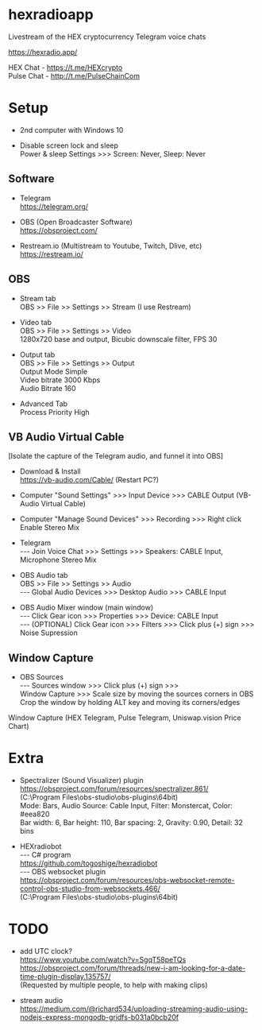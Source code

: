 # hexradioapp
Livestream of the HEX cryptocurrency Telegram voice chats

https://hexradio.app/

HEX Chat - https://t.me/HEXcrypto    
Pulse Chat - http://t.me/PulseChainCom

# Setup

- 2nd computer with Windows 10

- Disable screen lock and sleep   
Power & sleep Settings >>> Screen: Never,  Sleep: Never

## Software

- Telegram   
https://telegram.org/   

- OBS (Open Broadcaster Software)   
https://obsproject.com/   

- Restream.io (Multistream to Youtube, Twitch, Dlive, etc)   
https://restream.io/   

## OBS

- Stream tab    
OBS >> File >> Settings >> Stream (I use Restream)    

- Video tab   
OBS >> File >> Settings >> Video   
1280x720 base and output, Bicubic downscale filter, FPS 30   

- Output tab   
OBS >> File >> Settings >> Output   
Output Mode Simple   
Video bitrate 3000 Kbps   
Audio Bitrate 160   

- Advanced Tab   
Process Priority High

## VB Audio Virtual Cable

[Isolate the capture of the Telegram audio, and funnel it into OBS] 

- Download & Install   
https://vb-audio.com/Cable/ (Restart PC?)   

- Computer "Sound Settings" >>> Input Device >>> CABLE Output (VB-Audio Virtual Cable)   

- Computer "Manage Sound Devices" >>> Recording >>> Right click Enable Stereo Mix   

- Telegram    
--- Join Voice Chat >>> Settings >>> Speakers: CABLE Input, Microphone Stereo Mix   

- OBS Audio tab   
OBS >> File >> Settings >> Audio   
--- Global Audio Devices >>> Desktop Audio >>> CABLE Input   

- OBS Audio Mixer window (main window)   
--- Click Gear icon >>> Properties >>> Device: CABLE Input   
--- (OPTIONAL) Click Gear icon >>> Filters >>> Click plus (+) sign >>> Noise Supression   

## Window Capture

- OBS Sources   
--- Sources window >>> Click plus (+) sign >>>    
Window Capture >>> Scale size by moving the sources corners in OBS   
Crop the window by holding ALT key and moving its corners/edges  

Window Capture (HEX Telegram, Pulse Telegram, Uniswap.vision Price Chart)   

# Extra

- Spectralizer (Sound Visualizer) plugin   
https://obsproject.com/forum/resources/spectralizer.861/   
(C:\Program Files\obs-studio\obs-plugins\64bit)   
Mode: Bars, Audio Source: Cable Input, Filter:  Monstercat, Color: #eea820   
Bar width: 6, Bar height: 110, Bar spacing: 2, Gravity: 0.90, Detail: 32 bins   

- HEXradiobot   
--- C# program   
https://github.com/togoshige/hexradiobot    
--- OBS websocket plugin   
https://obsproject.com/forum/resources/obs-websocket-remote-control-obs-studio-from-websockets.466/   
(C:\Program Files\obs-studio\obs-plugins\64bit)   

# TODO

- add UTC clock?   
https://www.youtube.com/watch?v=SgqT58peTQs   
https://obsproject.com/forum/threads/new-i-am-looking-for-a-date-time-plugin-display.135757/   
(Requested by multiple people, to help with making clips)   

- stream audio     
https://medium.com/@richard534/uploading-streaming-audio-using-nodejs-express-mongodb-gridfs-b031a0bcb20f  

